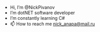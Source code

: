 - Hi, I’m @NickPivanov
- I’m dotNET software developer
- I’m constantly learning C#
- 📫 How to reach me nick_anapa@mail.ru
